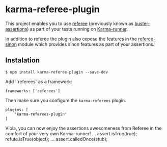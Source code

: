 karma-referee-plugin
=======================

This project enables you to use [referee](https://github.com/busterjs/referee) (previously known as [buster-assertions](http://docs.busterjs.org/en/latest/modules/referees/#buster-assertions)) as part of your tests running on [Karma-runner](http://karma-runner.github.io/).

In addition to referee the plugin also expose the features in the [referee-sinon]() module which provides sinon features as part of your assertions.

## Instalation 

	$ npm install karma-referee-plugin --save-dev

Add ``referees` as a framework:

	frameworks: ['referees']


Then make sure you configure the ``karma-referees`` plugin.

	plugins: [
		'karma-referees-plugin'
	]

Viola, you can now enjoy the assertions awesomeness from Referee in the comfort of your very own Karma-runner!
	...
	assert.isTrue(true);
	refute.isTrue(object);
	...
	assert.calledOnce(stub);
